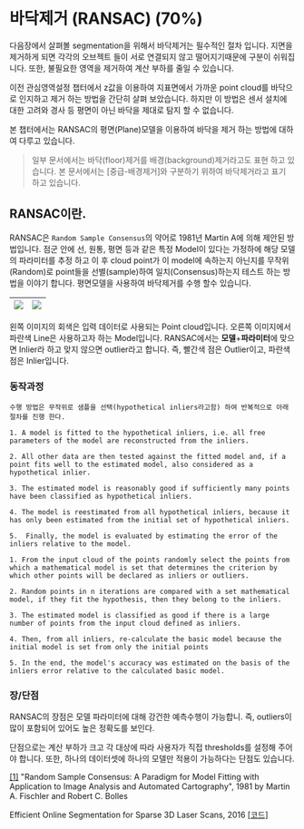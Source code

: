 # 바닥제거 \(RANSAC\)  \(70%\)

다음장에서 살펴볼 segmentation을 위해서 바닥제거는 필수적인 절차 입니다. 지면을 제거하게 되면 각각의 오브젝트 들이 서로 연결되지 않고 떨어지기때문에 구분이 쉬워집니다. 또한, 불필요한 영역을 제거하여 계산 부하를 줄일 수 있습니다.

이전 관심영역설정 챕터에서 z값을 이용하여 지표면에서 가까운 point cloud를 바닥으로 인지하고 제거 하는 방법을 간단히 살펴 보았습니다. 하지만 이 방법은 센서 설치에 대한 고려와 경사 등 평면이 아닌 바닥을 제대로 탐지 할 수 없습니다.

본 챕터에서는 RANSAC의 평면\(Plane\)모델을 이용하여 바닥을 제거 하는 방법에 대하여 다루고 있습니다.

> 일부 문서에서는 바닥\(floor\)제거를 배경\(background\)제거라고도 표현 하고 있습니다. 본 문서에서는 \[중급-배경제거\]와 구분하기 위하여 바닥제거라고 표기 하고 있습니다.

## RANSAC이란.

RANSAC은 `Random Sample Consensus`의 약어로 1981년 Martin A에 의해 제안된 방법입니다. 점군 안에 선, 원통, 평면 등과 같은 특정 Model이 있다는 가정하에 해당 모델의 파라미터를 추정 하고 이 후 cloud point가 이 model에 속하는지 아닌지를 무작위\(Random\)로 point들을 선별\(sample\)하여 일치\(Consensus\)하는지 테스트 하는 방법을 이야기 합니다. 평면모델을 사용하여 바닥제거를 수행 할수 있습니다.

| ![](http://pointclouds.org/documentation/tutorials/_images/random_sample_example1.png) | ![](http://pointclouds.org/documentation/tutorials/_images/random_sample_example2.png) |
| :--- | :--- |


왼쪽 이미지의 회색은 입력 데이터로 사용되는 Point cloud입니다. 오른쪽 이미지에서 파란색 Line은 사용하고자 하는 Model입니다. RANSAC에서는 **모델**+**파라미터**에 맞으면 Inlier라 하고 맞지 않으면 outlier라고 합니다. 즉, 빨간색 점은 Outlier이고, 파란색 점은 Inlier입니다.

### 동작과정

```text
수행 방법은 무작위로 샘플을 선택(hypothetical inliers라고함) 하여 반복적으로 아래 절차를 진행 한다. 

1. A model is fitted to the hypothetical inliers, i.e. all free parameters of the model are reconstructed from the inliers.

2. All other data are then tested against the fitted model and, if a point fits well to the estimated model, also considered as a hypothetical inlier.

3. The estimated model is reasonably good if sufficiently many points have been classified as hypothetical inliers.

4. The model is reestimated from all hypothetical inliers, because it has only been estimated from the initial set of hypothetical inliers.

5.  Finally, the model is evaluated by estimating the error of the inliers relative to the model.
```

```text
1. From the input cloud of the points randomly select the points from which a mathematical model is set that determines the criterion by which other points will be declared as inliers or outliers.

2. Random points in n iterations are compared with a set mathematical model, if they fit the hypothesis, then they belong to the inliers.

3. The estimated model is classified as good if there is a large number of points from the input cloud defined as inliers.

4. Then, from all inliers, re-calculate the basic model because the initial model is set from only the initial points

5. In the end, the model's accuracy was estimated on the basis of the inliers error relative to the calculated basic model.
```

### 장/단점

RANSAC의 장점은 모델 파라미터에 대해 강건한 예측수행이 가능합니. 즉, outliers이 많이 포함되어 있어도 높은 정확도를 보인다.

단점으로는 계산 부하가 크고 각 대상에 따라 사용자가 직접 thresholds를 설정해 주어야 합니다. 또한, 하나의 데이터셋에 하나의 모델만 적용이 가능하다는 단점도 있습니다.

[\[1\]](./) "Random Sample Consensus: A Paradigm for Model Fitting with Application to Image Analysis and Automated Cartography", 1981 by Martin A. Fischler and Robert C. Bolles

Efficient Online Segmentation for Sparse 3D Laser Scans, 2016 [\[코드\]](https://github.com/PRBonn/depth_clustering)

